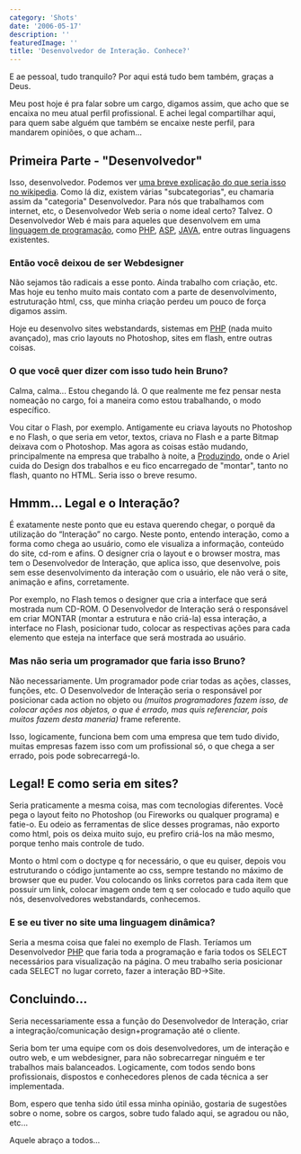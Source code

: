```yaml
---
category: 'Shots'
date: '2006-05-17'
description: ''
featuredImage: ''
title: 'Desenvolvedor de Interação. Conhece?'
---
```


E ae pessoal, tudo tranquilo? Por aqui está tudo bem também, graças a Deus.

Meu post hoje é pra falar sobre um cargo, digamos assim, que acho que se encaixa no meu atual perfil profissional. E achei legal compartilhar aqui, para quem sabe alguém que também se encaixe neste perfil, para mandarem opiniões, o que acham...

## Primeira Parte - "Desenvolvedor"

Isso, desenvolvedor. Podemos ver [uma breve explicação do que seria isso no wikipedia](http://pt.wikipedia.org/wiki/Desenvolvedor). Como lá diz, existem várias "subcategorias", eu chamaria assim da "categoria" Desenvolvedor. Para nós que trabalhamos com internet, etc, o Desenvolvedor Web seria o nome ideal certo? Talvez. O Desenvolvedor Web é mais para aqueles que desenvolvem em uma [linguagem de programação](http://pt.wikipedia.org/wiki/Linguagem_de_programa%C3%A7%C3%A3o), como [PHP](http://pt.wikipedia.org/wiki/Php), [ASP](http://pt.wikipedia.org/wiki/ASP), [JAVA](http://pt.wikipedia.org/wiki/Linguagem_de_programa%C3%A7%C3%A3o_Java), entre outras linguagens existentes.

### Então você deixou de ser Webdesigner

Não sejamos tão radicais a esse ponto. Ainda trabalho com criação, etc. Mas hoje eu tenho muito mais contato com a parte de desenvolvimento, estruturação html, css, que minha criação perdeu um pouco de força digamos assim.

Hoje eu desenvolvo sites webstandards, sistemas em [PHP](http://pt.wikipedia.org/wiki/Php) (nada muito avançado), mas crio layouts no Photoshop, sites em flash, entre outras coisas.

### O que você quer dizer com isso tudo hein Bruno?

Calma, calma... Estou chegando lá. O que realmente me fez pensar nesta nomeação no cargo, foi a maneira como estou trabalhando, o modo específico.

Vou citar o Flash, por exemplo. Antigamente eu criava layouts no Photoshop e no Flash, o que seria em vetor, textos, criava no Flash e a parte Bitmap deixava com o Photoshop. Mas agora as coisas estão mudando, principalmente na empresa que trabalho à noite, a [Produzindo](http://www.produzindo.com.br), onde o Ariel cuida do Design dos trabalhos e eu fico encarregado de "montar", tanto no flash, quanto no HTML. Seria isso o breve resumo.

## Hmmm... Legal e o Interação?

É exatamente neste ponto que eu estava querendo chegar, o porquê da utilização do “Interação” no cargo. Neste ponto, entendo interação, como a forma como chega ao usuário, como ele visualiza a informação, conteúdo do site, cd-rom e afins. O designer cria o layout e o browser mostra, mas tem o Desenvolvedor de Interação, que aplica isso, que desenvolve, pois sem esse desenvolvimento da interação com o usuário, ele não verá o site, animação e afins, corretamente.

Por exemplo, no Flash temos o designer que cria a interface que será mostrada num CD-ROM. O Desenvolvedor de Interação será o responsável em criar MONTAR (montar a estrutura e não criá-la) essa interação, a interface no Flash, posicionar tudo, colocar as respectivas ações para cada elemento que esteja na interface que será mostrada ao usuário.

### Mas não seria um programador que faria isso Bruno?

Não necessariamente. Um programador pode criar todas as ações, classes, funções, etc. O Desenvolvedor de Interação seria o responsável por posicionar cada action no objeto ou _(muitos programadores fazem isso, de colocar ações nos objetos, o que é errado, mas quis referenciar, pois muitos fazem desta maneria)_ frame referente.

Isso, logicamente, funciona bem com uma empresa que tem tudo divido, muitas empresas fazem isso com um profissional só, o que chega a ser errado, pois pode sobrecarregá-lo.

## Legal! E como seria em sites?

Seria praticamente a mesma coisa, mas com tecnologias diferentes. Você pega o layout feito no Photoshop (ou Fireworks ou qualquer programa) e fatie-o. Eu odeio as ferramentas de slice desses programas, não exporto como html, pois os deixa muito sujo, eu prefiro criá-los na mão mesmo, porque tenho mais controle de tudo.

Monto o html com o doctype q for necessário, o que eu quiser, depois vou estruturando o código juntamente ao css, sempre testando no máximo de browser que eu puder. Vou colocando os links corretos para cada item que possuir um link, colocar imagem onde tem q ser colocado e tudo aquilo que nós, desenvolvedores webstandards, conhecemos.

### E se eu tiver no site uma linguagem dinâmica?

Seria a mesma coisa que falei no exemplo de Flash. Teríamos um Desenvolvedor [PHP](http://pt.wikipedia.org/wiki/Php) que faria toda a programação e faria todos os SELECT necessários para visualização na página. O meu trabalho seria posicionar cada SELECT no lugar correto, fazer a interação BD->Site.

## Concluindo...

Seria necessariamente essa a função do Desenvolvedor de Interação, criar a integração/comunicação design+programação até o cliente.

Seria bom ter uma equipe com os dois desenvolvedores, um de interação e outro web, e um webdesigner, para não sobrecarregar ninguém e ter trabalhos mais balanceados. Logicamente, com todos sendo bons profissionais, dispostos e conhecedores plenos de cada técnica a ser implementada.

Bom, espero que tenha sido útil essa minha opinião, gostaria de sugestões sobre o nome, sobre os cargos, sobre tudo falado aqui, se agradou ou não, etc...

Aquele abraço a todos...
